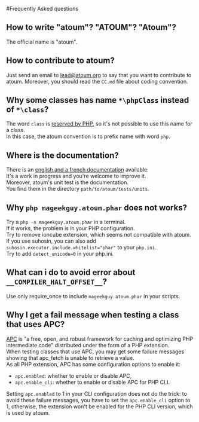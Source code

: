 #Frequently Asked questions

## How to write "atoum"? "ATOUM"? "Atoum"?
The official name is "atoum".

## How to contribute to atoum?
Just send an email to lead@atoum.org to say that you want to contribute to atoum.
Moreover, you should read the `CC.md` file about coding convention. 

## Why some classes has name `*\phpClass` instead of `*\class`?  
The word `class` is [reserved by PHP](http://www.php.net/manual/en/reserved.keywords.php), so it's not possible to use this name for a class.  
In this case, the atoum convention is to prefix name with word `php`.

## Where is the documentation?
There is an [english and a french documentation](http://docs.atoum.org/) available.  
It's a work in progress and you're welcome to improve it.  
Moreover, atoum's unit test is the documentation.  
You find them in the directory `path/to/atoum/tests/units`.

## Why `php mageekguy.atoum.phar` does not works?
Try a `php -n mageekguy.atoum.phar` in a terminal.  
If it works, the problem is in your PHP configuration.  
Try to remove ioncube extension, which seems not compatible with atoum.  
If you use suhosin, you can also add `suhosin.executor.include.whitelist="phar"` to your `php.ini`.  
Try to add `detect_unicode=0` in your php.ini.

## What can i do to avoid error about `__COMPILER_HALT_OFFSET__`?
Use only require_once to include `mageekguy.atoum.phar` in your scripts.

## Why I get a fail message when testing a class that uses APC?
[APC](http://php.net/apc.configuration) is "a free, open, and robust framework for caching and optimizing PHP intermediate code" distributed under the form of a PHP extension.  
When testing classes that use APC, you may get some failure messages showing that apc_fetch is unable to retrieve a value.  
As all PHP extension, APC has some configuration options to enable it:

* `apc.enabled`: whether to enable or disable APC,
* `apc.enable_cli`: whether to enable or disable APC for PHP CLI.

Setting `apc.enabled` to 1 in your CLI configuration does not do the trick: to avoid these failure messages, you have to set the `apc.enable_cli` option to 1, otherwise, the extension won't be enabled for the PHP CLI version, which is used by atoum.
